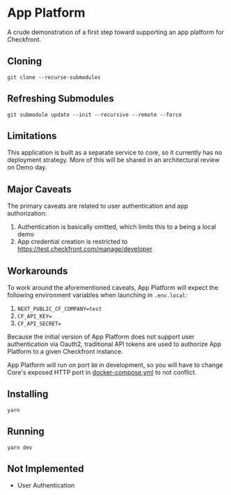 # App Platform

A crude demonstration of a first step toward supporting an app platform for Checkfront.

## Cloning

`git clone --recurse-submodules`

## Refreshing Submodules

`git submodule update --init --recursive --remote --force`

## Limitations

This application is built as a separate service to core, so it currently has no deployment strategy. More of this will be shared in an architectural review on Demo day.

## Major Caveats

The primary caveats are related to user authentication and app authorization:

1. Authentication is basically omitted, which limits this to a being a local demo
2. App credential creation is restricted to https://test.checkfront.com/manage/developer

## Workarounds

To work around the aforementioned caveats, App Platform will expect the following environment variables when launching in `.env.local`:

1. `NEXT_PUBLIC_CF_COMPANY=test`
2. `CF_API_KEY=`
3. `CF_API_SECRET=`

Because the initial version of App Platform does not support user authentication via Oauth2, traditional API tokens are used to authorize App Platform to a given Checkfront instance.

App Platform will run on port `80` in development, so you will have to change Core's exposed HTTP port in [docker-compose.yml](https://bitbucket.org/checkfront/booking-manager/src/main/docker-compose.yml#lines-12) to not conflict.

## Installing

`yarn`
## Running

`yarn dev`

## Not Implemented

- User Authentication
